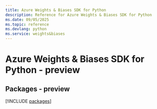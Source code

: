 ```yaml
---
title: Azure Weights & Biases SDK for Python
description: Reference for Azure Weights & Biases SDK for Python
ms.date: 09/05/2025
ms.topic: reference
ms.devlang: python
ms.service: weights&biases
---
```

# Azure Weights & Biases SDK for Python - preview
## Packages - preview
[!INCLUDE [packages](weights-&-biases-index.md)]
